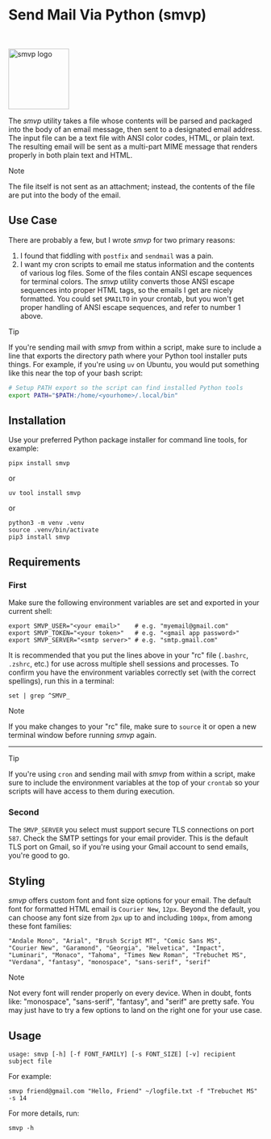 # Send Mail Via Python (smvp)

<br>

<img src="https://lh3.googleusercontent.com/d/1PpjTCw4T1HpHU_TacQSjZptzw67WqwIz"
alt="smvp logo" width="120"/>

The _smvp_ utility takes a file whose contents will be parsed and
packaged into the body of an email message, then sent to a designated
email address. The input file can be a text file with ANSI color codes,
HTML, or plain text. The resulting email will be sent as a multi-part
MIME message that renders properly in both plain text and HTML.

> [!Note]
> The file itself is not sent as an attachment; instead, the contents of
> the file are put into the body of the email.

## Use Case

There are probably a few, but I wrote _smvp_ for two primary reasons:

1. I found that fiddling with `postfix` and `sendmail` was a pain.
2. I want my cron scripts to email me status information and the
contents of various log files. Some of the files contain ANSI escape
sequences for terminal colors. The _smvp_ utility converts those ANSI
escape sequences into proper HTML tags, so the emails I get are nicely
formatted. You could set `$MAILTO` in your crontab, but you won't get
proper handling of ANSI escape sequences, and refer to number 1 above.

> [!Tip]
> If you're sending mail with _smvp_ from within a script, make sure to
> include a line that exports the directory path where your Python tool
> installer puts things. For example, if you're using `uv` on Ubuntu,
> you would put something like this near the top of your bash script:

```bash
# Setup PATH export so the script can find installed Python tools
export PATH="$PATH:/home/<yourhome>/.local/bin"
```

## Installation

Use your preferred Python package installer for command line tools, for
example:

```text
pipx install smvp
```

or

```text
uv tool install smvp
```

or

```text
python3 -m venv .venv
source .venv/bin/activate
pip3 install smvp
```

## Requirements

### First

Make sure the following environment variables are set and exported in
your current shell:

```text
export SMVP_USER="<your email>"    # e.g. "myemail@gmail.com"
export SMVP_TOKEN="<your token>"   # e.g. "<gmail app password>"
export SMVP_SERVER="<smtp server>" # e.g. "smtp.gmail.com"
```

It is recommended that you put the lines above in your "rc" file
(`.bashrc`, `.zshrc`, etc.) for use across multiple shell sessions and
processes. To confirm you have the environment variables correctly set
(with the correct spellings), run this in a terminal:

```text
set | grep ^SMVP_
```

> [!Note]
> If you make changes to your "rc" file, make sure to `source` it or
> open a new terminal window before running _smvp_ again.

---

> [!Tip]
> If you're using `cron` and sending mail with _smvp_ from within a
> script, make sure to include the environment variables at the top of
> your `crontab` so your scripts will have access to them during
> execution.

### Second

The `SMVP_SERVER` you select must support secure TLS connections on
port `587`. Check the SMTP settings for your email provider. This is the
default TLS port on Gmail, so if you're using your Gmail account to send
emails, you're good to go.

## Styling

_smvp_ offers custom font and font size options for your email. The
default font for formatted HTML email is `Courier New`, `12px`. Beyond
the default, you can choose any font size from `2px` up to and including
`100px`, from among these font families:

```text
"Andale Mono", "Arial", "Brush Script MT", "Comic Sans MS",
"Courier New", "Garamond", "Georgia", "Helvetica", "Impact",
"Luminari", "Monaco", "Tahoma", "Times New Roman", "Trebuchet MS",
"Verdana", "fantasy", "monospace", "sans-serif", "serif"
```

> [!Note]
> Not every font will render properly on every device. When in doubt,
> fonts like: "monospace", "sans-serif", "fantasy", and "serif" are
> pretty safe. You may just have to try a few options to land on the
> right one for your use case.

## Usage

```text
usage: smvp [-h] [-f FONT_FAMILY] [-s FONT_SIZE] [-v] recipient subject file
```

For example:

```text
smvp friend@gmail.com "Hello, Friend" ~/logfile.txt -f "Trebuchet MS" -s 14
```

For more details, run:

```text
smvp -h
```
